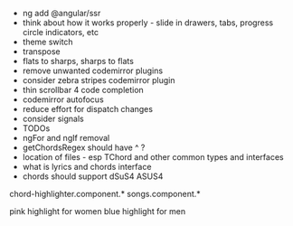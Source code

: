 * ng add @angular/ssr
* think about how it works properly - slide in drawers, tabs, progress circle indicators, etc
* theme switch
* transpose
* flats to sharps, sharps to flats
* remove unwanted codemirror plugins
* consider zebra stripes codemirror plugin
* thin scrollbar 4 code completion
* codemirror autofocus
* reduce effort for dispatch changes
* consider signals
* TODOs
* ngFor and ngIf removal
* getChordsRegex should have ^ ?
* location of files - esp TChord and other common types and interfaces
* what is lyrics and chords interface
* chords should support dSuS4 ASUS4

chord-highlighter.component.*
songs.component.*

pink highlight for women
blue highlight for men
